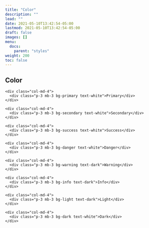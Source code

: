 ```yaml
---
title: "Color"
description: ""
lead: ""
date: 2021-05-10T13:42:54-05:00
lastmod: 2021-05-10T13:42:54-05:00
draft: false
images: []
menu: 
  docs:
    parent: "styles"
weight: 200
toc: false
---
```


## Color

<div class="row">
  
    <div class="col-md-4">
      <div class="p-3 mb-3 bg-primary text-white">Primary</div>
    </div>
  
    <div class="col-md-4">
      <div class="p-3 mb-3 bg-secondary text-white">Secondary</div>
    </div>
  
    <div class="col-md-4">
      <div class="p-3 mb-3 bg-success text-white">Success</div>
    </div>
  
    <div class="col-md-4">
      <div class="p-3 mb-3 bg-danger text-white">Danger</div>
    </div>
  
    <div class="col-md-4">
      <div class="p-3 mb-3 bg-warning text-dark">Warning</div>
    </div>
  
    <div class="col-md-4">
      <div class="p-3 mb-3 bg-info text-dark">Info</div>
    </div>
  
    <div class="col-md-4">
      <div class="p-3 mb-3 bg-light text-dark">Light</div>
    </div>
  
    <div class="col-md-4">
      <div class="p-3 mb-3 bg-dark text-white">Dark</div>
    </div>
  
</div>